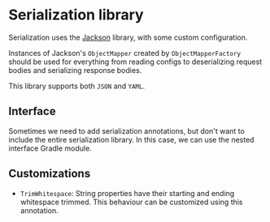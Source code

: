 # Serialization library

Serialization uses the [Jackson](https://github.com/FasterXML/jackson) library,
with some custom configuration.

Instances of Jackson's `ObjectMapper` created by `ObjectMapperFactory`
should be used for everything from reading configs
to deserializing request bodies and serializing response bodies.

This library supports both `JSON` and `YAML`.

## Interface

Sometimes we need to add serialization annotations,
but don't want to include the entire serialization library.
In this case, we can use the nested interface Gradle module.

## Customizations

- `TrimWhitespace`:
  String properties have their starting and ending whitespace trimmed.
  This behaviour can be customized using this annotation.
